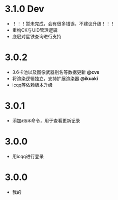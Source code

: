 # 3.1.0 Dev

* ！！！暂未完成，会有很多错误，不建议升级！！！
* 重构CK与UID管理逻辑
* 底层对星铁查询进行支持

# 3.0.2

* 3.6卡池以及图像武器别名等数据更新 **@cvs**
* 将渲染逻辑独立，支持扩展渲染器 **@ikuaki**
* icqq等依赖版本升级

# 3.0.1

* 添加`#版本`命令，用于查看更新记录

# 3.0.0

* 用icqq进行登录

# 3.0.0

* 我的